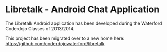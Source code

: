 # Libretalk - Android Chat Application
The Libretalk Android application has been developed during the Waterford Coderdojo Classes of 2013/2014.

This project has been migrated over to a new home here:  https://github.com/coderdojowaterford/libretalk 
